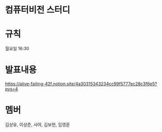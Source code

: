# 컴퓨터비전 스터디
# 규칙
월요일 16:30
# 발표내용
https://alive-failing-42f.notion.site/4a30315343234cc99f5777ec28c3f6e5?pvs=4
# 멤버
김상유, 이상준, 사야, 김보현, 임영훈
